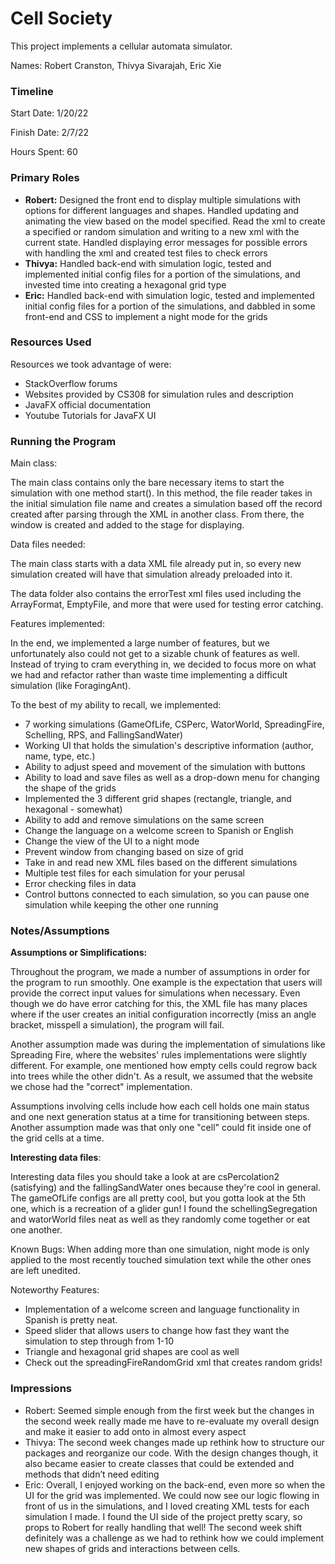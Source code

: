 Cell Society
====

This project implements a cellular automata simulator.

Names: Robert Cranston, Thivya Sivarajah, Eric Xie

### Timeline

Start Date: 1/20/22

Finish Date:  2/7/22

Hours Spent: 60

### Primary Roles

* <b>Robert:</b> Designed the front end to display multiple simulations with options for different
  languages and shapes. Handled updating and animating the view based on the model specified. Read
  the xml to create a specified or random simulation and writing to a new xml with the current
  state. Handled displaying error messages for possible errors with handling the xml and created
  test files to check errors
* <b>Thivya:</b> Handled back-end with simulation logic, tested and implemented initial config files
  for a portion of the simulations, and invested time into creating a hexagonal grid type
* <b>Eric:</b> Handled back-end with simulation logic, tested and implemented initial config files
  for a portion of the simulations, and dabbled in some front-end and CSS to implement a night mode
  for the grids

### Resources Used

Resources we took advantage of were:

* StackOverflow forums
* Websites provided by CS308 for simulation rules and description
* JavaFX official documentation
* Youtube Tutorials for JavaFX UI

### Running the Program

Main class:

The main class contains only the bare necessary items to start the simulation with one method
start(). In this method, the file reader takes in the initial simulation file name and creates a
simulation based off the record created after parsing through the XML in another class. From there,
the window is created and added to the stage for displaying.

Data files needed:

The main class starts with a data XML file already put in, so every new simulation created will have
that simulation already preloaded into it.

The data folder also contains the errorTest xml files used including the ArrayFormat, EmptyFile, and
more that were used for testing error catching.

Features implemented:

In the end, we implemented a large number of features, but we unfortunately also could not get to a
sizable chunk of features as well. Instead of trying to cram everything in, we decided to focus more
on what we had and refactor rather than waste time implementing a difficult simulation (like
ForagingAnt).

To the best of my ability to recall, we implemented:

* 7 working simulations (GameOfLife, CSPerc, WatorWorld, SpreadingFire, Schelling, RPS, and
  FallingSandWater)
* Working UI that holds the simulation's descriptive information (author, name, type, etc.)
* Ability to adjust speed and movement of the simulation with buttons
* Ability to load and save files as well as a drop-down menu for changing the shape of the grids
* Implemented the 3 different grid shapes (rectangle, triangle, and hexagonal - somewhat)
* Ability to add and remove simulations on the same screen
* Change the language on a welcome screen to Spanish or English
* Change the view of the UI to a night mode
* Prevent window from changing based on size of grid
* Take in and read new XML files based on the different simulations
* Multiple test files for each simulation for your perusal
* Error checking files in data
* Control buttons connected to each simulation, so you can pause one simulation while keeping the
  other one running

### Notes/Assumptions

<b>Assumptions or Simplifications:</b>

Throughout the program, we made a number of assumptions in order for the program to run smoothly.
One example is the expectation that users will provide the correct input values for simulations when
necessary. Even though we do have error catching for this, the XML file has many places where if the
user creates an initial configuration incorrectly (miss an angle bracket, misspell a simulation),
the program will fail.

Another assumption made was during the implementation of simulations like Spreading Fire, where the
websites' rules implementations were slightly different. For example, one mentioned how empty cells
could regrow back into trees while the other didn't. As a result, we assumed that the website we
chose had the "correct" implementation.

Assumptions involving cells include how each cell holds one main status and one next generation
status at a time for transitioning between steps. Another assumption made was that only one "cell"
could fit inside one of the grid cells at a time.

<b>Interesting data files</b>:

Interesting data files you should take a look at are csPercolation2 (satisfying) and the
fallingSandWater ones because they're cool in general. The gameOfLife configs are all pretty cool,
but you gotta look at the 5th one, which is a recreation of a glider gun! I found the
schellingSegregation and watorWorld files neat as well as they randomly come together or eat one
another.

Known Bugs:
When adding more than one simulation, night mode is only applied to the most recently touched
simulation text while the other ones are left unedited.

Noteworthy Features:

* Implementation of a welcome screen and language functionality in Spanish is pretty neat.
* Speed slider that allows users to change how fast they want the simulation to step through from
  1-10
* Triangle and hexagonal grid shapes are cool as well
* Check out the spreadingFireRandomGrid xml that creates random grids!

### Impressions

* Robert: Seemed simple enough from the first week but the changes in the second week really made me
  have to re-evaluate my overall design and make it easier to add onto in almost every aspect
* Thivya: The second week changes made up rethink how to structure our packages and reorganize our
  code. With the design changes though, it also became easier to create classes that could be
  extended and methods that didn’t need editing
* Eric: Overall, I enjoyed working on the back-end, even more so when the UI for the grid was
  implemented. We could now see our logic flowing in front of us in the simulations, and I loved
  creating XML tests for each simulation I made. I found the UI side of the project pretty scary, so
  props to Robert for really handling that well! The second week shift definitely was a challenge as
  we had to rethink how we could implement new shapes of grids and interactions between cells.